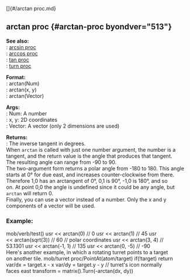 []{#/arctan proc.md}    
## arctan proc {#arctan-proc byondver="513"}    
**See also:**    
:   [arcsin proc](/proc/arcsin)    
:   [arccos proc](/proc/arccos)    
:   [tan proc](/proc/tan)    
:   [turn proc](/proc/turn)    
<!-- -->    
**Format:**    
:   arctan(Num)    
:   arctan(x, y)    
:   arctan(Vector)    
<!-- -->    
**Args:**    
:   Num: A number    
:   x, y: 2D coordinates    
:   Vector: A vector (only 2 dimensions are used)    
<!-- -->    
**Returns:**    
:   The inverse tangent in degrees.    
When `arctan` is called with just one number argument, the number is a    
tangent, and the return value is the angle that produces that tangent.    
The resulting angle can range from -90 to 90.    
The two-argument form returns a polar angle from -180 to 180. This angle    
starts at 0° for due east, and increases counter-clockwise from there.    
Therefore 1,0 has an arctangent of 0°, 0,1 is 90°, -1,0 is 180°, and so    
on. At point 0,0 the angle is undefined since it could be any angle, but    
`arctan` will return 0.    
Finally, you can use a vector instead of a number. Only the x and y    
components of a vector will be used.    
### Example:    
mob/verb/test() usr \<\< arctan(0) // 0 usr \<\< arctan(1) // 45 usr    
\<\< arctan(sqrt(3)) // 60 // polar coordinates usr \<\< arctan(3, 4) //    
53.1301 usr \<\< arctan(-1, 1) // 135 usr \<\< arctan(0, -5) // -90    
Here\'s another example, in which a rotating turret points to a target    
on another tile. mob/turret proc/PointAt(atom/target) if(!target) return    
var/dx = target.x - x var/dy = target.y - y // turret\'s icon normally    
faces east transform = matrix().Turn(-arctan(dx, dy))  